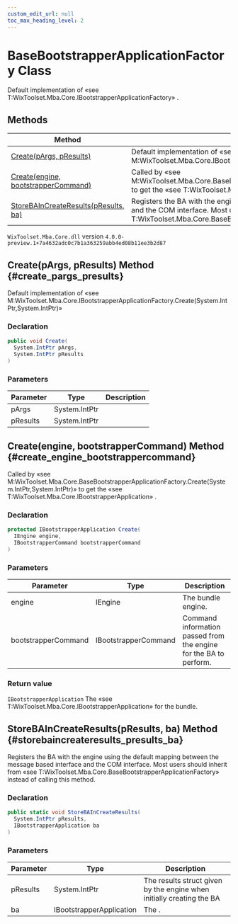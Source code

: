 ```yaml
---
custom_edit_url: null
toc_max_heading_level: 2
---
```

# BaseBootstrapperApplicationFactory Class
Default implementation of «see T:WixToolset.Mba.Core.IBootstrapperApplicationFactory» .
## Methods
| Method | Description |
| ------ | ----------- |
| [Create(pArgs, pResults)](#create_pargs_presults) | Default implementation of «see M:WixToolset.Mba.Core.IBootstrapperApplicationFactory.Create(System.IntPtr,System.IntPtr)»  |
| [Create(engine, bootstrapperCommand)](#create_engine_bootstrappercommand) | Called by «see M:WixToolset.Mba.Core.BaseBootstrapperApplicationFactory.Create(System.IntPtr,System.IntPtr)» to get the «see T:WixToolset.Mba.Core.IBootstrapperApplication» . |
| [StoreBAInCreateResults(pResults, ba)](#storebaincreateresults_presults_ba) | Registers the BA with the engine using the default mapping between the message based interface and the COM interface. Most users should inherit from «see T:WixToolset.Mba.Core.BaseBootstrapperApplicationFactory» instead of calling this method. |
`WixToolset.Mba.Core.dll` version `4.0.0-preview.1+7a4632adc0c7b1a363259abb4ed08b11ee3b2d87`
## Create(pArgs, pResults) Method {#create_pargs_presults}
Default implementation of «see M:WixToolset.Mba.Core.IBootstrapperApplicationFactory.Create(System.IntPtr,System.IntPtr)» 
### Declaration
```cs
public void Create(
  System.IntPtr pArgs,
  System.IntPtr pResults
)
```
### Parameters
| Parameter | Type | Description |
| --------- | ---- | ----------- |
| pArgs | System.IntPtr |  |
| pResults | System.IntPtr |  |
## Create(engine, bootstrapperCommand) Method {#create_engine_bootstrappercommand}
Called by «see M:WixToolset.Mba.Core.BaseBootstrapperApplicationFactory.Create(System.IntPtr,System.IntPtr)» to get the «see T:WixToolset.Mba.Core.IBootstrapperApplication» .
### Declaration
```cs
protected IBootstrapperApplication Create(
  IEngine engine,
  IBootstrapperCommand bootstrapperCommand
)
```
### Parameters
| Parameter | Type | Description |
| --------- | ---- | ----------- |
| engine | IEngine | The bundle engine. |
| bootstrapperCommand | IBootstrapperCommand | Command information passed from the engine for the BA to perform. |
### Return value
`IBootstrapperApplication` The «see T:WixToolset.Mba.Core.IBootstrapperApplication» for the bundle.
## StoreBAInCreateResults(pResults, ba) Method {#storebaincreateresults_presults_ba}
Registers the BA with the engine using the default mapping between the message based interface and the COM interface. Most users should inherit from «see T:WixToolset.Mba.Core.BaseBootstrapperApplicationFactory» instead of calling this method.
### Declaration
```cs
public static void StoreBAInCreateResults(
  System.IntPtr pResults,
  IBootstrapperApplication ba
)
```
### Parameters
| Parameter | Type | Description |
| --------- | ---- | ----------- |
| pResults | System.IntPtr | The results struct given by the engine when initially creating the BA |
| ba | IBootstrapperApplication | The . |
